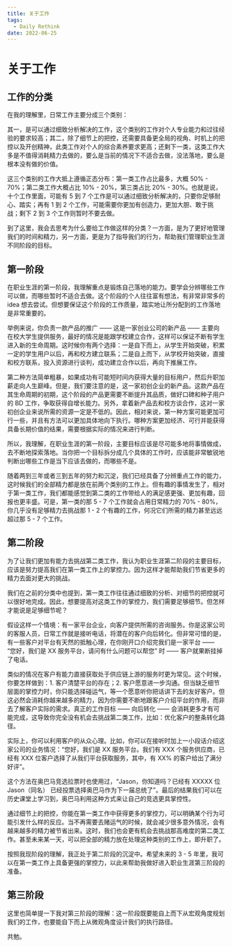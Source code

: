 ```yaml
---
title: 关于工作
tags:
  - Daily Rethink
date: 2022-06-25
---
```


# 关于工作

## 工作的分类

在我的理解里，日常工作主要分成三个类别：

其一，是可以通过细致分析解决的工作，这个类别的工作对个人专业能力和过往经验的要求较高；其二，除了细节上的把控，还需要具备更全局的视角、时机上的把控以及开创精神，此类工作对个人的综合素养要求更高；还剩下一类，这类工作大多是不值得消耗精力去做的，要么是当前的情况下不适合去做，没法落地，要么是根本没有做的价值。

这三个类别的工作大抵上遵循正态分布：第一类工作占比最多，大概 50% - 70%；第二类工作大概占比 10% - 20%，第三类占比 20% - 30%。也就是说，十个工作里面，可能有 5 到 7 个工作是可以通过细致分析解决的，只要你足够耐心、踏实；再有 1 到 2 个工作，可能需要你更加有创造力，更加大胆、敢于挑战；剩下 2 到 3 个工作则暂时不要去做。

到了这里，我会去思考为什么要给工作做这样的分类？一方面，是为了更好地管理我们的时间和精力，另一方面，更是为了指导我们的行为，帮助我们管理职业生涯不同阶段的目标。

## 第一阶段

在职业生涯的第一阶段，我理解重点是锻炼自己落地的能力。要学会分辨哪些工作可以做，而哪些暂时不适合去做。这个阶段的个人往往富有想法，有非常非常多的 idea 想去尝试。但想要保证这个阶段的工作质量，踏实地让所分配到的工作落地是非常重要的。

举例来说，你负责一款产品的推广 —— 这是一家创业公司的新产品 —— 主要向在校大学生提供服务，最好的情况是能跟学校建立合作，这样可以保证不断有学生进入新的生命周期。这时候你有两个选择：一是自下而上，从学生开始突破，积累一定的学生用户以后，再和校方建立联系；二是自上而下，从学校开始突破，直接和校方联系，投入资源进行谈判，成功建立合作以后，再向下推展工作。

第二种方法简单粗暴，如果成功有可能短时间内获得大量的目标用户，然后升职加薪走向人生巅峰。但是，我们要注意的是，这一家初创企业的新产品。这款产品在其生命周期的初期，这个阶段的产品更需要不断提升其品质，做好口碑和种子用户的 BD 工作，争取获得自增长能力。另外，拿着新产品去和校方谈合作，这对一家初创企业来说所需的资源一定是不低的。因此，相对来说，第一种方案可能更加可行一些，并且有方法可以更加具体地向下执行。哪种方案更加经济、可行并能获得具备长期价值的结果，需要根据实际的情况来进行判断。

所以，我理解，在职业生涯的第一阶段，主要目标应该是尽可能多地将事情做成，去不断地探索落地。当你把一个目标拆分成几个具体的工作时，应该能非常敏锐地判断出哪些工作是当下应该去做的，而哪些不是。

随着两到三年或者三到五年的努力和沉淀，我们已经具备了分辨重点工作的能力，这时候我们的全部精力都是放在前两个类别的工作上。但有趣的事情发生了，相对于第一类工作，我们都能感觉到第二类的工作带给人的满足感更强、更加有趣，回报也更丰盛。可是，第一类的那 5 - 7 个工作就会占用日常精力的 70% - 80%，你几乎没有足够精力去挑战那 1 - 2 个有趣的工作，何况它们所需的精力甚至远远超过那 5 - 7 个工作。

## 第二阶段

为了让我们更加有能力去挑战第二类工作，我认为职业生涯第二阶段的主要目标，应该是努力提高我们在第一类工作上的掌控力。因为这样才能帮助我们节省更多的精力去面对更大的挑战。

我们在之前的分类中也提到，第一类工作往往通过细致的分析、对细节的把控就可以很好地完成。因此，想要提高对这类工作的掌控力，我们需要足够细节。但怎样才能说是足够细节呢？

假设这样一个情境：有一家平台企业，向客户提供所需的咨询服务。你是这家公司的客服人员，日常工作就是接听电话，将潜在的客户向后转化。但非常可惜的是，有一些客户对平台有天然的抵触心理，在你刚开口介绍完我们是一家平台 —— “您好，我们是 XX 服务平台，请问有什么问题可以帮您” 时 —— 客户就果断挂掉了电话。

类似的情况在客户有能力直接获取处于供应链上游的服务时更为常见。这个时候，你要怎样做到：1. 客户清楚平台的存在；2. 客户愿意进一步沟通。但当缺乏细节层面的掌控力时，你只能选择碰运气，等一个愿意听你把话讲下去的友好客户。但这必然会消耗你越来越多的精力，因为你需要不断地跟客户介绍平台的作用，而非去了解客户实际的需求。真正的工作目标 —— 向后转化 —— 会消耗更多才有可能完成，这导致你完全没有机会去挑战第二类工作，比如：优化客户的整条转化路径。

实际上，你可以利用客户的从众心理。比如，你可以在接听时加上一小段话介绍这家公司的业务情况：“您好，我们是 XX 服务平台。我们有 XXX 个服务供应商，已经有 XXX 位客户选择了从我们平台获取服务，其中，有 XX% 的客户给出了满分好评”。

这个方法在奥巴马竞选拉票时也使用过，“Jason，你知道吗？已经有 XXXXX 位 Jason（同名） 已经投票选择奥巴马作为下一届总统了”。最后的结果我们可以在历史课堂上学习到，奥巴马利用这种方式来让自己的竞选更具掌控性。

通过细节上的把控，你能在第一类工作中获得更多的掌控力，可以明确某个行为可能引发什么样的反应。当不再需要去赌运气的时候，就会减少很多意外情况，会有越来越多的精力被节省出来。这时，我们也会更有机会去挑战那高难度的第二类工作。甚至未来某一天，可以把全部的精力放在处理这种类别的工作上，即升职了。

按照我现阶段的理解，我正处于第二阶段的沉淀中。希望未来的 3 - 5 年里，我可以在第一类工作上具备更强的掌控力，以此来帮助我做好进入职业生涯第三阶段的准备。

## 第三阶段

这里也简单提一下我对第三阶段的理解：这一阶段既要能自上而下从宏观角度规划我们的工作，也要能自下而上从微观角度设计我们的执行路径。

共勉。
